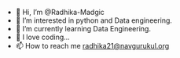 - 👋 Hi, I’m @Radhika-Madgic
- 👀 I’m interested in python and Data engineering.
- 🌱 I’m currently learning Data Engineering.
- 💞️ I love coding... 
- 📫 How to reach me radhika21@navgurukul.org

<!---
Radhika-Madgic/Radhika-Madgic is a ✨ special ✨ repository because its `README.md` (this file) appears on your GitHub profile.
You can click the Preview link to take a look at your changes.
--->
